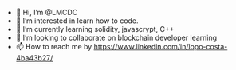 - 👋 Hi, I’m @LMCDC
- 👀 I’m interested in learn how to code.
- 🌱 I’m currently learning solidity, javascrypt, C++
- 💞️ I’m looking to collaborate on blockchain developer learning
- 📫 How to reach me by https://www.linkedin.com/in/lopo-costa-4ba43b27/

<!---
LMCDC/LMCDC is a ✨ special ✨ repository because its `README.md` (this file) appears on your GitHub profile.
You can click the Preview link to take a look at your changes.
--->
